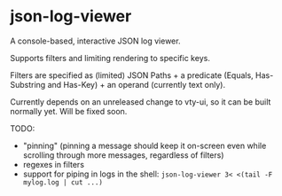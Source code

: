 # json-log-viewer


A console-based, interactive JSON log viewer.

Supports filters and limiting rendering to specific keys.

Filters are specified as (limited) JSON Paths + a predicate (Equals,
Has-Substring and Has-Key) + an operand (currently text only).

Currently depends on an unreleased change to vty-ui, so it can be built
normally yet. Will be fixed soon.


TODO:
- "pinning" (pinning a message should keep it on-screen even while scrolling
  through more messages, regardless of filters)
- regexes in filters
- support for piping in logs in the shell:
  `json-log-viewer 3< <(tail -F mylog.log | cut ...)`
